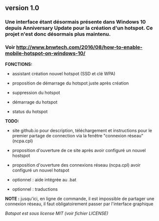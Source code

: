 version 1.0
-----------

### Une interface étant désormais présente dans Windows 10 depuis Anniversary Update pour la création d'un hotspot. Ce projet n'est donc désormais plus maintenu.
### Voir http://www.bnwtech.com/2016/08/how-to-enable-mobile-hotspot-on-windows-10/

**FONCTIONS:**

 - assistant création nouvel hotspot (SSD et clé WPA)
  - proposition de démarrage du hotspot juste après création

 - suppression du hotspot

 - démarrage du hotspot
 
 - status du hotspot



**TODO:**

 - site github.io pour description, téléchargement et instructions pour le premier partage de connection via la fenêtre "connexion réseau" (ncpa.cpl)

 - proposition d'ouverture de ce site après avoir configuré un nouvel hostspot

 - proposition d'ouverture des connexions réseau (ncpa.cpl) avoir configuré un nouvel hotspot

 - optionnel : aide intégrée au .bat

 - optionnel : traductions


**NOTE :** jusqu'ici, en ligne de commande, il est impossible de partager une connexion réseau, il faut obligatoirement passer par l'interface graphique


*Batspot est sous license MIT (voir fichier LICENSE)*

